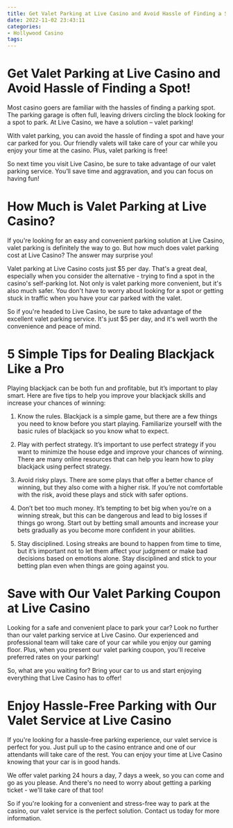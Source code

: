 ```yaml
---
title: Get Valet Parking at Live Casino and Avoid Hassle of Finding a Spot!
date: 2022-11-02 23:43:11
categories:
- Hollywood Casino
tags:
---
```



#  Get Valet Parking at Live Casino and Avoid Hassle of Finding a Spot!

Most casino goers are familiar with the hassles of finding a parking spot. The parking garage is often full, leaving drivers circling the block looking for a spot to park. At Live Casino, we have a solution – valet parking!

With valet parking, you can avoid the hassle of finding a spot and have your car parked for you. Our friendly valets will take care of your car while you enjoy your time at the casino. Plus, valet parking is free!

So next time you visit Live Casino, be sure to take advantage of our valet parking service. You’ll save time and aggravation, and you can focus on having fun!

#  How Much is Valet Parking at Live Casino? 

If you're looking for an easy and convenient parking solution at Live Casino, valet parking is definitely the way to go. But how much does valet parking cost at Live Casino? The answer may surprise you! 

Valet parking at Live Casino costs just $5 per day. That's a great deal, especially when you consider the alternative - trying to find a spot in the casino's self-parking lot. Not only is valet parking more convenient, but it's also much safer. You don't have to worry about looking for a spot or getting stuck in traffic when you have your car parked with the valet. 

So if you're headed to Live Casino, be sure to take advantage of the excellent valet parking service. It's just $5 per day, and it's well worth the convenience and peace of mind.

#  5 Simple Tips for Dealing Blackjack Like a Pro 

Playing blackjack can be both fun and profitable, but it’s important to play smart. Here are five tips to help you improve your blackjack skills and increase your chances of winning:

1. Know the rules. Blackjack is a simple game, but there are a few things you need to know before you start playing. Familiarize yourself with the basic rules of blackjack so you know what to expect.

2. Play with perfect strategy. It’s important to use perfect strategy if you want to minimize the house edge and improve your chances of winning. There are many online resources that can help you learn how to play blackjack using perfect strategy.

3. Avoid risky plays. There are some plays that offer a better chance of winning, but they also come with a higher risk. If you’re not comfortable with the risk, avoid these plays and stick with safer options.

4. Don’t bet too much money. It’s tempting to bet big when you’re on a winning streak, but this can be dangerous and lead to big losses if things go wrong. Start out by betting small amounts and increase your bets gradually as you become more confident in your abilities.

5. Stay disciplined. Losing streaks are bound to happen from time to time, but it’s important not to let them affect your judgment or make bad decisions based on emotions alone. Stay disciplined and stick to your betting plan even when things are going against you.

#  Save with Our Valet Parking Coupon at Live Casino 

Looking for a safe and convenient place to park your car? Look no further than our valet parking service at Live Casino. Our experienced and professional team will take care of your car while you enjoy our gaming floor. Plus, when you present our valet parking coupon, you'll receive preferred rates on your parking!

So, what are you waiting for? Bring your car to us and start enjoying everything that Live Casino has to offer!

#  Enjoy Hassle-Free Parking with Our Valet Service at Live Casino

If you're looking for a hassle-free parking experience, our valet service is perfect for you. Just pull up to the casino entrance and one of our attendants will take care of the rest. You can enjoy your time at Live Casino knowing that your car is in good hands.

We offer valet parking 24 hours a day, 7 days a week, so you can come and go as you please. And there's no need to worry about getting a parking ticket - we'll take care of that too!

So if you're looking for a convenient and stress-free way to park at the casino, our valet service is the perfect solution. Contact us today for more information.